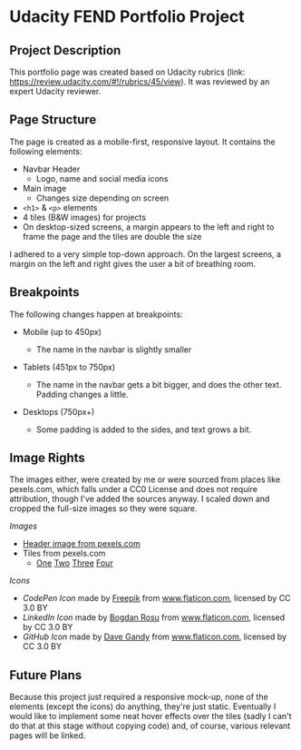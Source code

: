 
# Udacity FEND Portfolio Project

## Project Description

This portfolio page was created based on Udacity rubrics (link: https://review.udacity.com/#!/rubrics/45/view).
It was reviewed by an expert Udacity reviewer.

## Page Structure

The page is created as a mobile-first, responsive layout. It contains the following elements:
* Navbar Header
    * Logo, name and social media icons
* Main image
    * Changes size depending on screen
* `<h1>` & `<p>` elements
* 4 tiles (B&W images) for projects
* On desktop-sized screens, a margin appears to the left and right to frame the page and the tiles are double the size

I adhered to a very simple top-down approach. On the largest screens, a margin on the left and right gives
the user a bit of breathing room.

## Breakpoints

The following changes happen at breakpoints:

* Mobile (up to 450px)
    * The name in the navbar is slightly smaller

* Tablets (451px to 750px)
    * The name in the navbar gets a bit bigger, and does the other text. Padding changes a little.

* Desktops (750px+)
    * Some padding is added to the sides, and text grows a bit.

## Image Rights

The images either, were created by me or were sourced from places like pexels.com, which falls under a
CC0 License and does not require attribution, though I've added the sources anyway.
I scaled down and cropped the full-size images so they were square.

*Images*
* [Header image from pexels.com](https://www.pexels.com/photo/adventure-alpine-background-black-and-white-355770/)
* Tiles from pexels.com
   * [One](https://www.pexels.com/photo/iphone-notebook-pen-working-34088/)  [Two](https://www.pexels.com/photo/books-stack-old-antique-33283/)  [Three](https://www.pexels.com/photo/black-and-white-browsing-business-coffee-265152/)  [Four](https://www.pexels.com/photo/grayscale-photo-of-computer-laptop-near-white-notebook-and-ceramic-mug-on-table-169573/)

*Icons*
* _CodePen Icon_ made by [Freepik](http://www.freepik.com) from www.flaticon.com, licensed by CC 3.0 BY
* _LinkedIn Icon_ made by [Bogdan Rosu](https://www.flaticon.com/authors/bogdan-rosu) from www.flaticon.com, licensed by CC 3.0 BY
* _GitHub Icon_ made by [Dave Gandy](https://www.flaticon.com/authors/dave-gandy) from www.flaticon.com, licensed by CC 3.0 BY

## Future Plans

Because this project just required a responsive mock-up, none of the elements (except the icons) do anything,
they're just static. Eventually I would like to implement some neat hover effects over the tiles
(sadly I can't do that at this stage without copying code) and, of course, various relevant
pages will be linked.
